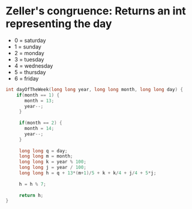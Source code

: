 # Zeller's congruence: Returns an int representing the day
- 0 = saturday
- 1 = sunday
- 2 = monday
- 3 = tuesday
- 4 = wednesday
- 5 = thursday
- 6 = friday

```cpp
int dayOfTheWeek(long long year, long long month, long long day) {
    if(month == 1) {
       month = 13;
       year--;
     }
     
     if(month == 2) {
       month = 14;
       year--;
     }
     
     long long q = day;
     long long m = month;
     long long k = year % 100;
     long long j = year / 100;
     long long h = q + 13*(m+1)/5 + k + k/4 + j/4 + 5*j;
     
     h = h % 7;
     
     return h;
}
```
